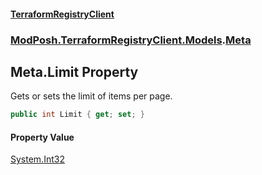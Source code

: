 #### [TerraformRegistryClient](index.md 'index')
### [ModPosh.TerraformRegistryClient.Models](ModPosh.TerraformRegistryClient.Models.md 'ModPosh.TerraformRegistryClient.Models').[Meta](ModPosh.TerraformRegistryClient.Models.Meta.md 'ModPosh.TerraformRegistryClient.Models.Meta')

## Meta.Limit Property

Gets or sets the limit of items per page.

```csharp
public int Limit { get; set; }
```

#### Property Value
[System.Int32](https://docs.microsoft.com/en-us/dotnet/api/System.Int32 'System.Int32')